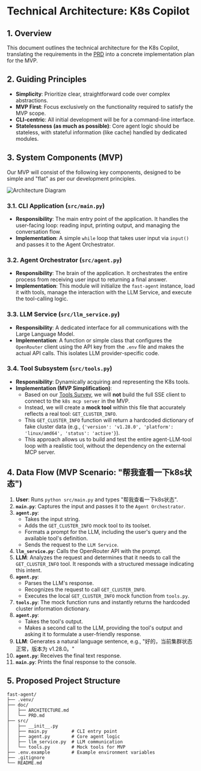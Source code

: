 # Technical Architecture: K8s Copilot

## 1. Overview
This document outlines the technical architecture for the K8s Copilot, translating the requirements in the [PRD](./PRD.md) into a concrete implementation plan for the MVP.

## 2. Guiding Principles
- **Simplicity**: Prioritize clear, straightforward code over complex abstractions.
- **MVP First**: Focus exclusively on the functionality required to satisfy the MVP scope.
- **CLI-centric**: All initial development will be for a command-line interface.
- **Statelessness (as much as possible)**: Core agent logic should be stateless, with stateful information (like cache) handled by dedicated modules.

## 3. System Components (MVP)
Our MVP will consist of the following key components, designed to be simple and "flat" as per our development principles.

![Architecture Diagram](https://i.imgur.com/vHqjZyT.png)

### 3.1. CLI Application (`src/main.py`)
- **Responsibility**: The main entry point of the application. It handles the user-facing loop: reading input, printing output, and managing the conversation flow.
- **Implementation**: A simple `while` loop that takes user input via `input()` and passes it to the Agent Orchestrator.

### 3.2. Agent Orchestrator (`src/agent.py`)
- **Responsibility**: The brain of the application. It orchestrates the entire process from receiving user input to returning a final answer.
- **Implementation**: This module will initialize the `fast-agent` instance, load it with tools, manage the interaction with the LLM Service, and execute the tool-calling logic.

### 3.3. LLM Service (`src/llm_service.py`)
- **Responsibility**: A dedicated interface for all communications with the Large Language Model.
- **Implementation**: A function or simple class that configures the `OpenRouter` client using the API key from the `.env` file and makes the actual API calls. This isolates LLM provider-specific code.

### 3.4. Tool Subsystem (`src/tools.py`)
- **Responsibility**: Dynamically acquiring and representing the K8s tools.
- **Implementation (MVP Simplification)**:
    - Based on our [Tools Survey](./TOOLS_SURVEY.md), we will **not** build the full SSE client to connect to the `k8s mcp server` in the MVP.
    - Instead, we will create a **mock tool** within this file that accurately reflects a real tool: `GET_CLUSTER_INFO`.
    - This `GET_CLUSTER_INFO` function will return a hardcoded dictionary of fake cluster data (e.g., `{'version': 'v1.28.0', 'platform': 'linux/amd64', 'status': 'active'}`).
    - This approach allows us to build and test the entire agent-LLM-tool loop with a realistic tool, without the dependency on the external MCP server.

## 4. Data Flow (MVP Scenario: "帮我查看一下k8s状态")
1.  **User**: Runs `python src/main.py` and types "帮我查看一下k8s状态".
2.  **`main.py`**: Captures the input and passes it to the `Agent Orchestrator`.
3.  **`agent.py`**:
    - Takes the input string.
    - Adds the `GET_CLUSTER_INFO` mock tool to its toolset.
    - Formats a prompt for the LLM, including the user's query and the available tool's definition.
    - Sends the request to the `LLM Service`.
4.  **`llm_service.py`**: Calls the OpenRouter API with the prompt.
5.  **LLM**: Analyzes the request and determines that it needs to call the `GET_CLUSTER_INFO` tool. It responds with a structured message indicating this intent.
6.  **`agent.py`**:
    - Parses the LLM's response.
    - Recognizes the request to call `GET_CLUSTER_INFO`.
    - Executes the local `GET_CLUSTER_INFO` mock function from `tools.py`.
7.  **`tools.py`**: The mock function runs and instantly returns the hardcoded cluster information dictionary.
8.  **`agent.py`**:
    - Takes the tool's output.
    - Makes a second call to the LLM, providing the tool's output and asking it to formulate a user-friendly response.
9.  **LLM**: Generates a natural language sentence, e.g., "好的，当前集群状态正常，版本为 v1.28.0。"
10. **`agent.py`**: Receives the final text response.
11. **`main.py`**: Prints the final response to the console.

## 5. Proposed Project Structure
```
fast-agent/
├── .venv/
├── doc/
│   ├── ARCHITECTURE.md
│   └── PRD.md
├── src/
│   ├── __init__.py
│   ├── main.py         # CLI entry point
│   ├── agent.py        # Core agent logic
│   ├── llm_service.py  # LLM communication
│   └── tools.py        # Mock tools for MVP
├── .env.example        # Example environment variables
├── .gitignore
└── README.md
``` 